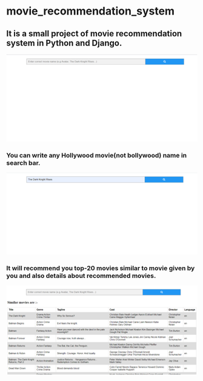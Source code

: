 # movie_recommendation_system
<h2>It is a small project of movie recommendation system in Python and Django.</h2>
<p align="center">
  <img src="Final_output/a.png" width="1000" >
</p>
<h3> You can write any Hollywood movie(not bollywood) name in search bar.</h3>
 <p align="center">
  <img src="Final_output/c.png" width="1000" >
</p>
 <h3>It will recommend you top-20 movies similar to movie given by you and also details about recommended movies.</h3>
  <p align="center">
  <img src="Final_output/d.png" width="1000" >
</p>
